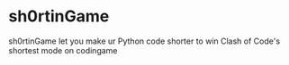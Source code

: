 # sh0rtinGame
sh0rtinGame let you make ur Python code shorter to win Clash of Code's shortest mode on codingame
